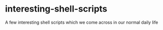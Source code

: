 # interesting-shell-scripts
A few interesting shell scripts which we come across in our normal daily life
